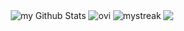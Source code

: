<p align="center">
  <img align="center" src="https://github-readme-stats.vercel.app/api?username=VagTsop&include_all_commits=true&count_private=true&show_icons=true&line_height=20&title_color=2B5BBD&icon_color=1124BB&text_color=A1A1A1&bg_color=0,000000,130F40" alt="my Github Stats"/>
  <img align="center" src="https://github-readme-stats.vercel.app/api/top-langs?username=VagTsop&show_icons=true&locale=en&layout=compact&theme=chartreuse-dark" alt="ovi" />
  <img align="center" src="https://github-readme-streak-stats.herokuapp.com/?user=VagTsop&theme=tokyonight" alt="mystreak"/>
  <img align="center" src="https://github-profile-trophy.vercel.app/?username=VagTsop&theme=juicyfresh&no-bg=true" />
</p>
